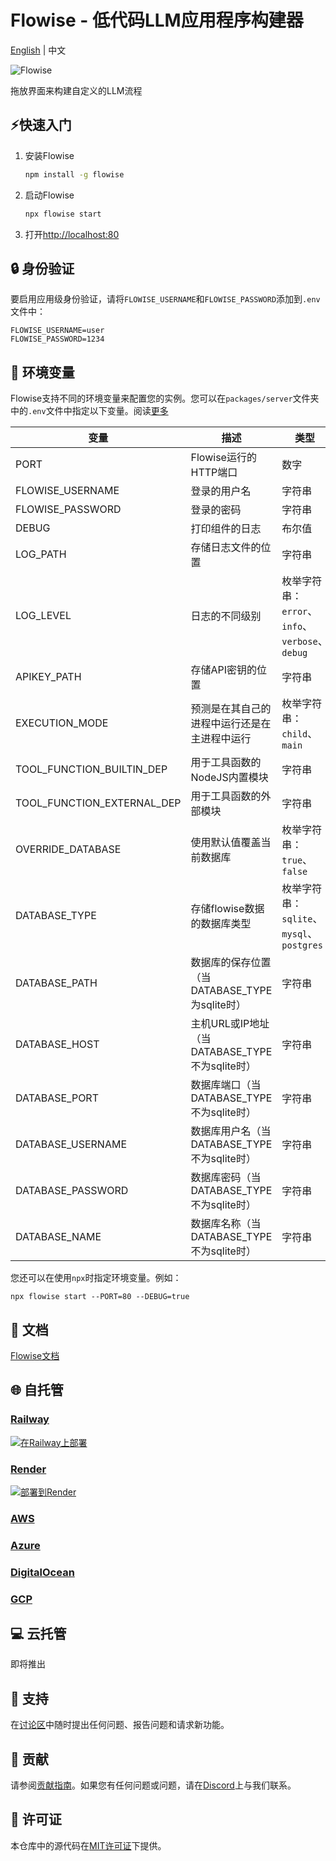 <!-- markdownlint-disable MD030 -->

# Flowise - 低代码LLM应用程序构建器

[English](<./README.md>) | 中文

![Flowise](https://github.com/FlowiseAI/Flowise/blob/main/images/flowise.gif?raw=true)

拖放界面来构建自定义的LLM流程

## ⚡快速入门

1. 安装Flowise
    ```bash
    npm install -g flowise
    ```
2. 启动Flowise

    ```bash
    npx flowise start
    ```

3. 打开[http://localhost:80](http://localhost:80)

## 🔒 身份验证

要启用应用级身份验证，请将`FLOWISE_USERNAME`和`FLOWISE_PASSWORD`添加到`.env`文件中：

```
FLOWISE_USERNAME=user
FLOWISE_PASSWORD=1234
```

## 🌱 环境变量

Flowise支持不同的环境变量来配置您的实例。您可以在`packages/server`文件夹中的`.env`文件中指定以下变量。阅读[更多](https://docs.flowiseai.com/environment-variables)

| 变量                       | 描述                                                             | 类型                                             | 默认值                              |
| ----------------           | ---------------------------------------------------------------- | ------------------------------------------------ | ----------------------------------- |
| PORT                       | Flowise运行的HTTP端口                                            | 数字                                             | 3000                                |
| FLOWISE_USERNAME           | 登录的用户名                                                     | 字符串                                           |                                     |
| FLOWISE_PASSWORD           | 登录的密码                                                       | 字符串                                           |                                     |
| DEBUG                      | 打印组件的日志                                                   | 布尔值                                           |                                     |
| LOG_PATH                   | 存储日志文件的位置                                               | 字符串                                           | `your-path/Flowise/logs`            |
| LOG_LEVEL                  | 日志的不同级别                                                   | 枚举字符串：`error`、`info`、`verbose`、`debug` | `info`                              |
| APIKEY_PATH                | 存储API密钥的位置                                               | 字符串                                           | `your-path/Flowise/packages/server` |
| EXECUTION_MODE             | 预测是在其自己的进程中运行还是在主进程中运行                      | 枚举字符串：`child`、`main`                     | `main`                              |
| TOOL_FUNCTION_BUILTIN_DEP  | 用于工具函数的NodeJS内置模块                                     | 字符串                                           |                                     |
| TOOL_FUNCTION_EXTERNAL_DEP | 用于工具函数的外部模块                                           | 字符串                                           |                                     |
| OVERRIDE_DATABASE          | 使用默认值覆盖当前数据库                                         | 枚举字符串：`true`、`false`                     | `true`                              |
| DATABASE_TYPE              | 存储flowise数据的数据库类型                                       | 枚举字符串：`sqlite`、`mysql`、`postgres`       | `sqlite`                            |
| DATABASE_PATH              | 数据库的保存位置（当DATABASE_TYPE为sqlite时）                     | 字符串                                           | `your-home-dir/.flowise`            |
| DATABASE_HOST              | 主机URL或IP地址（当DATABASE_TYPE不为sqlite时）                    | 字符串                                           |                                     |
| DATABASE_PORT              | 数据库端口（当DATABASE_TYPE不为sqlite时）                          | 字符串                                           |                                     |
| DATABASE_USERNAME          | 数据库用户名（当DATABASE_TYPE不为sqlite时）                        | 字符串                                           |                                     |
| DATABASE_PASSWORD          | 数据库密码（当DATABASE_TYPE不为sqlite时）                          | 字符串                                           |                                     |
| DATABASE_NAME              | 数据库名称（当DATABASE_TYPE不为sqlite时）                          | 字符串                                           |                                     |

您还可以在使用`npx`时指定环境变量。例如：

```
npx flowise start --PORT=80 --DEBUG=true
```

## 📖 文档

[Flowise文档](https://docs.flowiseai.com/)

## 🌐 自托管

### [Railway](https://docs.flowiseai.com/deployment/railway)

[![在Railway上部署](https://railway.app/button.svg)](https://railway.app/template/YK7J0v)

### [Render](https://docs.flowiseai.com/deployment/render)

[![部署到Render](https://render.com/images/deploy-to-render-button.svg)](https://docs.flowiseai.com/deployment/render)

### [AWS](https://docs.flowiseai.com/deployment/aws)

### [Azure](https://docs.flowiseai.com/deployment/azure)

### [DigitalOcean](https://docs.flowiseai.com/deployment/digital-ocean)

### [GCP](https://docs.flowiseai.com/deployment/gcp)

## 💻 云托管

即将推出

## 🙋 支持

在[讨论区](https://github.com/FlowiseAI/Flowise/discussions)中随时提出任何问题、报告问题和请求新功能。

## 🙌 贡献

请参阅[贡献指南](https://github.com/FlowiseAI/Flowise/blob/master/CONTRIBUTING.md)。如果您有任何问题或问题，请在[Discord](https://discord.gg/jbaHfsRVBW)上与我们联系。

## 📄 许可证

本仓库中的源代码在[MIT许可证](https://github.com/FlowiseAI/Flowise/blob/master/LICENSE.md)下提供。
